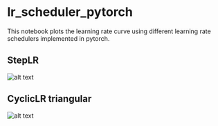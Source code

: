 # lr_scheduler_pytorch
This notebook plots the learning rate curve using different learning rate schedulers implemented in pytorch.

## StepLR

![alt text](https://github.com/cxlldhty/lr_scheduler_pytorch/StepLR.png "step lr figure")

## CyclicLR triangular

![alt text](https://github.com/cxlldhty/lr_scheduler_pytorch/CyclicLR_triangular.png "cyclic lr figure")

